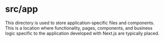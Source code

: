 # src/app

This directory is used to store application-specific files and components. This is a location where functionality, pages, components, and business logic specific to the application developed with Next.js are typically placed.
